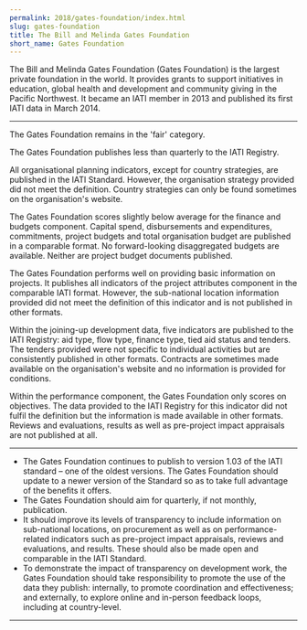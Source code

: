 ```yaml
---
permalink: 2018/gates-foundation/index.html
slug: gates-foundation
title: The Bill and Melinda Gates Foundation
short_name: Gates Foundation
---
```


The Bill and Melinda Gates Foundation (Gates Foundation) is the largest private foundation in the world. It provides grants to support initiatives in education, global health and development and community giving in the Pacific Northwest. It became an IATI member in 2013 and published its first IATI data in March 2014.

---

The Gates Foundation remains in the 'fair' category.

The Gates Foundation publishes less than quarterly to the IATI Registry.

All organisational planning indicators, except for country strategies, are published in the IATI Standard. However, the organisation strategy provided did not meet the definition. Country strategies can only be found sometimes on the organisation's website.

The Gates Foundation scores slightly below average for the finance and budgets component. Capital spend, disbursements and expenditures, commitments, project budgets and total organisation budget are published in a comparable format. No forward-looking disaggregated budgets are available. Neither are project budget documents published.

The Gates Foundation performs well on providing basic information on projects. It publishes all indicators of the project attributes component in the comparable IATI format. However, the sub-national location information provided did not meet the definition of this indicator and is not published in other formats.

Within the joining-up development data, five indicators are published to the IATI Registry: aid type, flow type, finance type, tied aid status and tenders. The tenders provided were not specific to individual activities but are consistently published in other formats. Contracts are sometimes made available on the organisation's website and no information is provided for conditions.

Within the performance component, the Gates Foundation only scores on objectives. The data provided to the IATI Registry for this indicator did not fulfil the definition but the information is made available in other formats. Reviews and evaluations, results as well as pre-project impact appraisals are not published at all.

---

 * The Gates Foundation continues to publish to version 1.03 of the IATI standard – one of the oldest versions. The Gates Foundation should update to a newer version of the Standard so as to take full advantage of the benefits it offers.
 * The Gates Foundation should aim for quarterly, if not monthly, publication.
 * It should improve its levels of transparency to include information on sub-national locations, on procurement as well as on performance-related indicators such as pre-project impact appraisals, reviews and evaluations, and results. These should also be made open and comparable in the IATI Standard.
 * To demonstrate the impact of transparency on development work, the Gates Foundation should take responsibility to promote the use of the data they publish: internally, to promote coordination and effectiveness; and externally, to explore online and in-person feedback loops, including at country-level.

---
